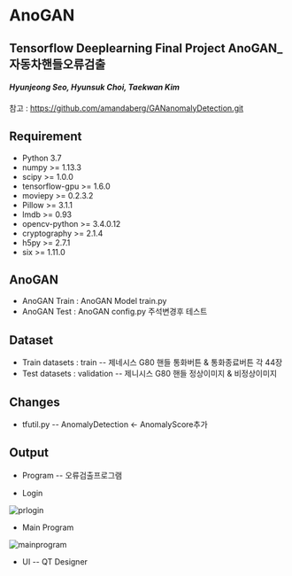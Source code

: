 # AnoGAN
## Tensorflow Deeplearning Final Project AnoGAN_자동차핸들오류검출
#### *Hyunjeong Seo, Hyunsuk Choi, Taekwan Kim*

참고 : https://github.com/amandaberg/GANanomalyDetection.git

## Requirement
- Python 3.7
- numpy >= 1.13.3
- scipy >= 1.0.0
- tensorflow-gpu >= 1.6.0
- moviepy >= 0.2.3.2
- Pillow >= 3.1.1
- lmdb >= 0.93
- opencv-python >= 3.4.0.12
- cryptography >= 2.1.4
- h5py >= 2.7.1
- six >= 1.11.0

## AnoGAN
- AnoGAN Train : AnoGAN Model train.py
- AnoGAN Test : AnoGAN config.py 주석변경후 테스트

## Dataset
- Train datasets : train -- 제네시스 G80 핸들 통화버튼 & 통화종료버튼 각 44장
- Test datasets : validation -- 제니시스 G80 핸들 정상이미지 & 비정상이미지

## Changes
- tfutil.py -- AnomalyDetection <- AnomalyScore추가

## Output
- Program -- 오류검출프로그램

- Login

![prlogin](https://user-images.githubusercontent.com/64584574/102322700-cff3d180-3fc2-11eb-8813-ad8133207342.png)

- Main Program

![mainprogram](https://user-images.githubusercontent.com/64584574/102322995-3f69c100-3fc3-11eb-8818-6b644924dd39.png)


- UI -- QT Designer
